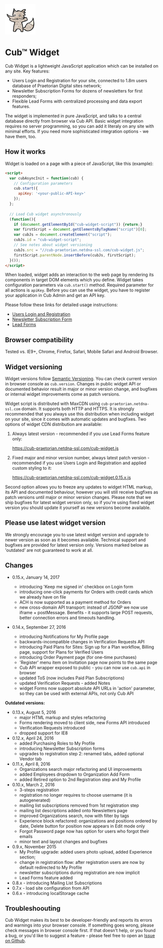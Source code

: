 <img src="cub-logo.png">

# Cub™ Widget

Cub Widget is a lightweight JavaScript application which can be installed
on any site. Key features:

* Users Login and Registration for your site, connected to 1.8m users 
  database of Praetorian Digital sites network;
* Newsletter Subscription Forms for dozens of newsletters for first 
  responders;
* Flexible Lead Forms with centralized processing and data export features.

The widget is implemented in pure JavaScript, and talks to a central database
directly from browser via Cub API. Basic widget integration requires no server
programming, so you can add it literaly on any site with minimal efforts.
If you need more sophisticated integration options - we have them, too.

## How it works

Widget is loaded on a page with a piece of JavaScript, like this (example):

```html
<script>
  var cubAsyncInit = function(cub) {
    // Configuration parameters
    cub.start({
      apiKey: '<your-public-API-key>'
    });
  };

  // Load Cub widget asynchronously
  (function(){
    if (document.getElementById("cub-widget-script")) {return;}
    var firstScript = document.getElementsByTagName("script")[0];
    var cubJs = document.createElement("script");
    cubJs.id = "cub-widget-script";
    // See notes about widget versioning
    cubJs.src = "//cub-praetorian.netdna-ssl.com/cub-widget.js";
    firstScript.parentNode.insertBefore(cubJs, firstScript);
  }());
</script>
```

When loaded, widget adds an interaction to the web page by rendering its
components in target DOM elements which you define. Widget takes configuration 
parameters via ``cub.start()`` method. Required parameter for all actions is 
``apiKey``. Before you can use the widget, you have to register your 
application in Cub Admin and get an API key.

Please follow these links for detailed usage instructions:

* [Users Login and Registration](https://github.com/praetoriandigital/cub-docs/blob/master/registration.md)
* [Newsletter Subscription Form](https://github.com/praetoriandigital/cub-docs/blob/master/newsletter-form.md)
* [Lead Forms](https://github.com/praetoriandigital/cub-docs/blob/master/lead-forms.md)

## Browser compatibility

Tested vs. IE9+, Chrome, Firefox, Safari, Mobile Safari and Android Browser.

## Widget versioning

Widget versions follow [Semantic Versioning](http://semver.org). You can
check current version in browser console as ``cub.version``. Changes in public
widget API or documented behavior result in major or minor version change,
and bugfixes or internal widget improvements come as patch versions.

Widget script is distributed with MaxCDN using ``cub-praetorian.netdna-ssl.com``
domain. It supports both HTTP and HTTPS. It is strongly recommended that you
always use this distribution when including widget on your site, since it comes
with automatic updates and bugfixes. Two options of widget CDN distribution are
available:

1. Always latest version - recommended if you use Lead Forms feature only:

   <https://cub-praetorian.netdna-ssl.com/cub-widget.js>

2. Fixed major and minor version number, always latest patch version -
   recommended if you use Users Login and Registration and applied custom
   styling to it:

   <https://cub-praetorian.netdna-ssl.com/cub-widget.0.15.x.js>

Second option allows you to freeze any updates to widget HTML markup, its API
and documented behaviour, however you will still receive bugfixes as patch
versions until major or minor version changes. Please note that we ship
bugfixes for latest widget version only, so if you're using fixed widget
version you should update it yourself as new versions become available.

## Please use latest widget version

We strongly encourage you to use latest widget version and upgrade 
to newer version as soon as it becomes available. Technical  support and
bugfixes are provided for latest version only. Versions marked below as
'outdated' are not guaranteed to work at all.

## Changes

* 0.15.x, January 14, 2017
  - introducing 'Keep me signed in' checkbox on Login form
  - introducing one-click payments for Orders with credit cards which we 
    already have on file
  - ACH is now supported as a payment method for Orders
  - new cross-domain API transport: instead of JSONP we now use iframe + 
    postMessage. Benefits - it supports large POST requests, better 
    connection errors and timeouts handling.

* 0.14.x, September 27, 2016
  - introducing Notifications for My Profile page
  - backwards-incompatible changes in Verification Requests API
  - introducing Paid Plans for Sites: Sign up for a Plan workflow, 
    Billing page, support for Plans for Verified Users
  - introducing Order Payment page (for one-time purchases)
  - 'Register' menu item on Invitation page now points to the same page
  - Cub API wrapper exposed to public - you can now use ``cub.api`` in
    browser
  - updated ToS (now includes Paid Plan Subscriptions)
  - updated Verification Requests - added Notes
  - widget Forms now support absolute API URLs in 'action' parameter,
    so they can be used with external APIs, not only Cub API

**Outdated versions:**

* 0.13.x, August 5, 2016
  - major HTML markup and styles refactoring
  - Forms rendering moved to client side, new Forms API introduced
  - Verification Requests introduced
  - dropped support for IE8
* 0.12.x, April 24, 2016
  - added Purchasing Roles to My Profile
  - introducing Newsletter Subscription forms
  - upgrades to registration step 2: renamed tabs, added optional Vendor tab
* 0.11.x, April 8, 2016
  - Organizations search major refactoring and UI improvements
  - added Employees dropdown to Organization Add Form
  - added Retired option to 2nd Registration step and My Profile
* 0.10.x, March 2, 2016
  - 3-steps registration
  - registration no longer requires to choose username (it is autogenerated)
  - mailing list subscriptions removed from 1st registration step
  - mailing list descriptions added onto Newsletters page
  - improved Organizations search, now with filter by tags
  - Experience block refactored: organizations and positions ordered by date, Delete button for position now appears in Edit mode only
  - Forgot Password page now has option for users who forgot their emails
  - minor text and layout changes and bugfixes
* 0.9.x, November 2015
  - My Profile upgrade: added users photo upload, added Experience
    section;
  - change in registration flow: after registration users are now by default
    redirected to My Profile
  - newsletter subscriptions during registration are now implicit
  - Lead Forms feature added
* 0.8.x - introducing Mailing List Subscriptions
* 0.7.x - load site configuration from API
* 0.6.x - introducing localStorage cache

## Troubleshoouting

Cub Widget makes its best to be developer-friendly and reports its errors and
warnings into your browser console. If something goes wrong, please check
messages in browser console first. If that doesn't help, or you found a bug,
or you'd like to suggest a feature - please feel free to open an
[Issue on Github](https://github.com/praetoriandigital/cub/issues).
